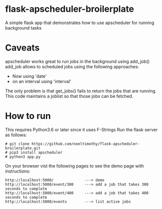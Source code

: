 # flask-apscheduler-broilerplate
A simple flask app that demonstrates how to use apscheduler for running background tasks

# Caveats
apscheduler works great to run jobs in the background using add_job()
add_job allows to scheduled jobs using the following approaches:
- Now using 'date'
- on an interval using 'interval'

The only problem is that get_jobs() fails to return the jobs that are running.
This code maintains a joblist so that those jobs can be fetched.

# How to run
This requires Python3.6 or later since it uses F-Strings
Run the flask server as follows:

```
# git clone https://github.com/noeltimothy/flask-apscheduler-broilerplate.git
# pip3 install apscheduler
# python3 app.py
```

On your browser vist the following pages to see the demo page with instructions:
```
http://localhost:5000/              ---> demo
http://localhost:5000/event/300     ---> add a job that takes 300 seconds to complete
http://localhost:5000/event/400     ---> add a job that takes 400 seconds to complete
http://localhost:5000/events        ---> list active jobs
```



